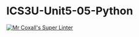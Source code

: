 # ICS3U-Unit5-05-Python

[![Mr Coxall's Super Linter](https://github.com/marshall-demars/ICS3U-Unit5-05-Python/workflows/Mr%20Coxall's%20Super%20Linter/badge.svg)](https://github.com/marshall-demars/ICS3U-Unit5-05-Python/actions/)
